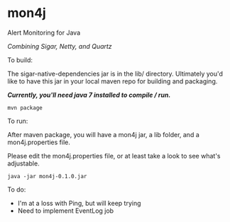 mon4j
=====

Alert Monitoring for Java

*Combining Sigar, Netty, and Quartz*

To build:

The sigar-native-dependencies jar is in the lib/ directory. Ultimately you'd like to have this jar in your local maven repo for building and packaging.

***Currently, you'll need java 7 installed to compile / run.***

    mvn package

To run:

After maven package, you will have a mon4j jar, a lib folder, and a mon4j.properties file.

Please edit the mon4j.properties file, or at least take a look to see what's adjustable.

    java -jar mon4j-0.1.0.jar

To do:

* I'm at a loss with Ping, but will keep trying
* Need to implement EventLog job

